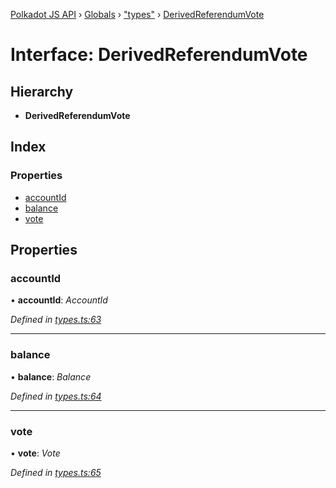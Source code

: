 [Polkadot JS API](../README.md) › [Globals](../globals.md) › ["types"](../modules/_types_.md) › [DerivedReferendumVote](_types_.derivedreferendumvote.md)

# Interface: DerivedReferendumVote

## Hierarchy

* **DerivedReferendumVote**

## Index

### Properties

* [accountId](_types_.derivedreferendumvote.md#accountid)
* [balance](_types_.derivedreferendumvote.md#balance)
* [vote](_types_.derivedreferendumvote.md#vote)

## Properties

###  accountId

• **accountId**: *AccountId*

*Defined in [types.ts:63](https://github.com/polkadot-js/api/blob/b911bdbd2d/packages/api-derive/src/types.ts#L63)*

___

###  balance

• **balance**: *Balance*

*Defined in [types.ts:64](https://github.com/polkadot-js/api/blob/b911bdbd2d/packages/api-derive/src/types.ts#L64)*

___

###  vote

• **vote**: *Vote*

*Defined in [types.ts:65](https://github.com/polkadot-js/api/blob/b911bdbd2d/packages/api-derive/src/types.ts#L65)*
